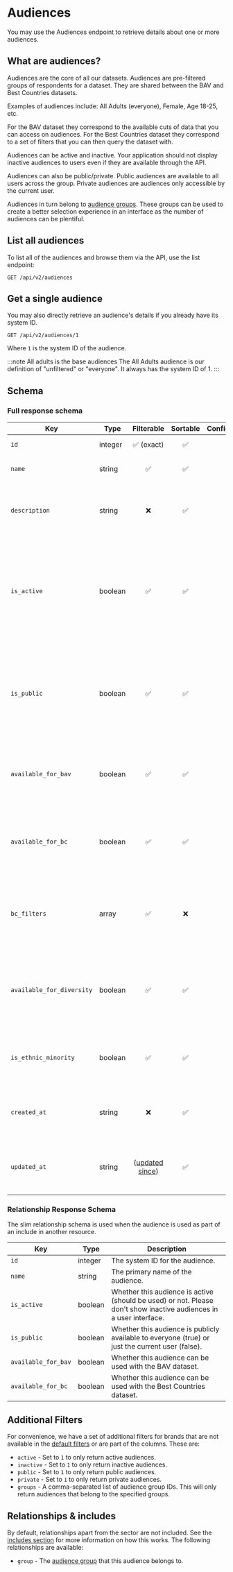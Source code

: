 # Audiences

You may use the Audiences endpoint to retrieve details about one or more audiences.

## What are audiences?

Audiences are the core of all our datasets. Audiences are pre-filtered groups of respondents for a dataset. They are
shared between the BAV and Best Countries datasets.

Examples of audiences include: All Adults (everyone), Female, Age 18-25, etc.

For the BAV dataset they correspond to the available cuts of data that you can access on audiences. For the Best
Countries
dataset they correspond to a set of filters that you can then query the dataset with.

Audiences can be active and inactive. Your application should not display inactive audiences to users even if they are
available through the API.

Audiences can also be public/private. Public audiences are available to all users across the group. Private audiences
are audiences only accessible by the current user.

Audiences in turn belong to [audience groups](audience-groups.md). These groups can be used to create a better
selection experience in an interface as the number of audiences can be plentiful.

## List all audiences

To list all of the audiences and browse them via the API, use the list endpoint:

```http request
GET /api/v2/audiences
```

## Get a single audience

You may also directly retrieve an audience's details if you already have its system ID.

```http request
GET /api/v2/audiences/1
```

Where `1` is the system ID of the audience.

:::note All adults is the base audiences
The All Adults audience is our definition of "unfiltered" or "everyone". It always has the system ID of 1.
:::

## Schema

### Full response schema

| Key                       | Type    |                Filterable                 |      Sortable      |    Configurable    | Description                                                                                                        |
|---------------------------|---------|:-----------------------------------------:|:------------------:|:------------------:|--------------------------------------------------------------------------------------------------------------------|
| `id`                      | integer |        :white_check_mark: (exact)         | :white_check_mark: | :white_check_mark: | The system ID.                                                                                                     |
| `name`                    | string  |            :white_check_mark:             | :white_check_mark: | :white_check_mark: | The display name of the audience.                                                                                  |
| `description`             | string  |                    :x:                    | :white_check_mark: | :white_check_mark: | A more detailed description (optional) of the audience.                                                            |
| `is_active`               | boolean |            :white_check_mark:             | :white_check_mark: | :white_check_mark: | Whether this audience is active (should be used) or not. Please don't show inactive audiences in a user interface. |
| `is_public`               | boolean |            :white_check_mark:             | :white_check_mark: | :white_check_mark: | Whether this audience is publicly available to everyone (true) or just the current user (false).                   |
| `available_for_bav`       | boolean |            :white_check_mark:             | :white_check_mark: | :white_check_mark: | Whether this audience can be used with the BAV dataset.                                                            |
| `available_for_bc`        | boolean |            :white_check_mark:             | :white_check_mark: | :white_check_mark: | Whether this audience can be used with the Best Countries dataset.                                                 |
| `bc_filters`              | array   |            :white_check_mark:             |        :x:         | :white_check_mark: | The filters to apply to the raw Best Countries dataset to get this audience.                                       |
| `available_for_diversity` | boolean |            :white_check_mark:             | :white_check_mark: | :white_check_mark: | Whether this audience is available in the Consumer Equality Equation study.                                        |
| `is_ethnic_minority`      | boolean |            :white_check_mark:             | :white_check_mark: | :white_check_mark: | Whether this audience is considered an ethnic minority.                                                            |
| `created_at`              | string  |                    :x:                    | :white_check_mark: | :white_check_mark: | A datetime string when this audience was first created.                                                            |
| `updated_at`              | string  | ([updated since](../customizing/filters)) | :white_check_mark: | :white_check_mark: | A datetime string when this audience was last updated.                                                             |

### Relationship Response Schema

The slim relationship schema is used when the audience is used as part of an include in another resource.

| Key                 | Type    | Description                                                                                                        |
|---------------------|---------|--------------------------------------------------------------------------------------------------------------------|
| `id`                | integer | The system ID for the audience.                                                                                    |
| `name`              | string  | The primary name of the audience.                                                                                  |
| `is_active`         | boolean | Whether this audience is active (should be used) or not. Please don't show inactive audiences in a user interface. |
| `is_public`         | boolean | Whether this audience is publicly available to everyone (true) or just the current user (false).                   |
| `available_for_bav` | boolean | Whether this audience can be used with the BAV dataset.                                                            |
| `available_for_bc`  | boolean | Whether this audience can be used with the Best Countries dataset.                                                 |

## Additional Filters

For convenience, we have a set of additional filters for brands that are not available in
the [default filters](../customizing/filters.md) or are part of the columns. These are:

- `active` - Set to `1` to only return active audiences.
- `inactive` - Set to `1` to only return inactive audiences.
- `public` - Set to `1` to only return public audiences.
- `private` - Set to `1` to only return private audiences.
- `groups` - A comma-separated list of audience group IDs. This will only return audiences that belong to the
  specified groups.

## Relationships & includes

By default, relationships apart from the sector are not included. See
the [includes section](../customizing/includes) for more information on how this works. The following relationships
are available:

- `group` - The [audience group](audience-groups.md) that this audience belongs to.